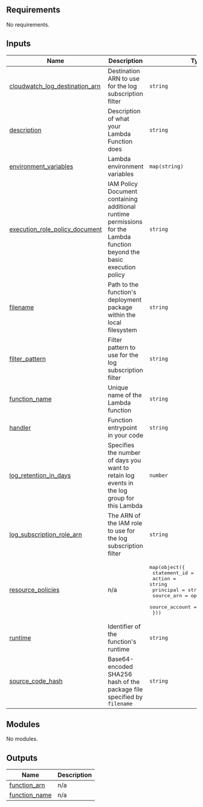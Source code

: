 <!-- BEGIN_TF_DOCS -->
<!-- markdownlint-disable -->
<!-- vale off -->

## Requirements

No requirements.
## Inputs

| Name | Description | Type | Default | Required |
|------|-------------|------|---------|:--------:|
| <a name="input_cloudwatch_log_destination_arn"></a> [cloudwatch\_log\_destination\_arn](#input\_cloudwatch\_log\_destination\_arn) | Destination ARN to use for the log subscription filter | `string` | `""` | no |
| <a name="input_description"></a> [description](#input\_description) | Description of what your Lambda Function does | `string` | n/a | yes |
| <a name="input_environment_variables"></a> [environment\_variables](#input\_environment\_variables) | Lambda environment variables | `map(string)` | `{}` | no |
| <a name="input_execution_role_policy_document"></a> [execution\_role\_policy\_document](#input\_execution\_role\_policy\_document) | IAM Policy Document containing additional runtime permissions for the Lambda function beyond the basic execution policy | `string` | `""` | no |
| <a name="input_filename"></a> [filename](#input\_filename) | Path to the function's deployment package within the local filesystem | `string` | n/a | yes |
| <a name="input_filter_pattern"></a> [filter\_pattern](#input\_filter\_pattern) | Filter pattern to use for the log subscription filter | `string` | `""` | no |
| <a name="input_function_name"></a> [function\_name](#input\_function\_name) | Unique name of the Lambda function | `string` | n/a | yes |
| <a name="input_handler"></a> [handler](#input\_handler) | Function entrypoint in your code | `string` | n/a | yes |
| <a name="input_log_retention_in_days"></a> [log\_retention\_in\_days](#input\_log\_retention\_in\_days) | Specifies the number of days you want to retain log events in the log group for this Lambda | `number` | `0` | no |
| <a name="input_log_subscription_role_arn"></a> [log\_subscription\_role\_arn](#input\_log\_subscription\_role\_arn) | The ARN of the IAM role to use for the log subscription filter | `string` | `""` | no |
| <a name="input_resource_policies"></a> [resource\_policies](#input\_resource\_policies) | n/a | <pre>map(object({<br/>    statement_id   = optional(string)<br/>    action         = string<br/>    principal      = string<br/>    source_arn     = optional(string)<br/>    source_account = optional(string)<br/>  }))</pre> | `{}` | no |
| <a name="input_runtime"></a> [runtime](#input\_runtime) | Identifier of the function's runtime | `string` | `"nodejs20.x"` | no |
| <a name="input_source_code_hash"></a> [source\_code\_hash](#input\_source\_code\_hash) | Base64-encoded SHA256 hash of the package file specified by `filename` | `string` | n/a | yes |
## Modules

No modules.
## Outputs

| Name | Description |
|------|-------------|
| <a name="output_function_arn"></a> [function\_arn](#output\_function\_arn) | n/a |
| <a name="output_function_name"></a> [function\_name](#output\_function\_name) | n/a |
<!-- vale on -->
<!-- markdownlint-enable -->
<!-- END_TF_DOCS -->
